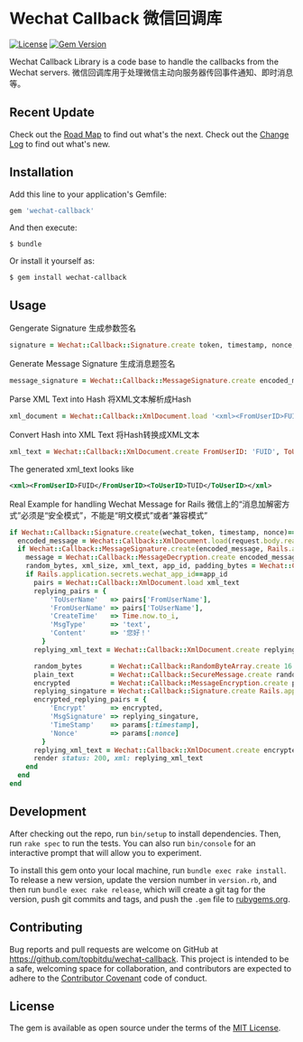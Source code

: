# Wechat Callback 微信回调库

[![License](https://img.shields.io/badge/license-MIT-green.svg)](http://opensource.org/licenses/MIT)
[![Gem Version](https://badge.fury.io/rb/wechat-callback.svg)](https://badge.fury.io/rb/wechat-callback)

Wechat Callback Library is a code base to handle the callbacks from the Wechat servers.
微信回调库用于处理微信主动向服务器传回事件通知、即时消息等。

## Recent Update
Check out the [Road Map](ROADMAP.md) to find out what's the next.
Check out the [Change Log](CHANGELOG.md) to find out what's new.

## Installation

Add this line to your application's Gemfile:

```ruby
gem 'wechat-callback'
```

And then execute:

    $ bundle

Or install it yourself as:

    $ gem install wechat-callback

## Usage

Gengerate Signature 生成参数签名
```ruby
signature = Wechat::Callback::Signature.create token, timestamp, nonce, text_1, text_2, text_3
```

Generate Message Signature 生成消息题签名
```ruby
message_signature = Wechat::Callback::MessageSignature.create encoded_message, token, timestamp, nonce
```

Parse XML Text into Hash 将XML文本解析成Hash
```ruby
xml_document = Wechat::Callback::XmlDocument.load '<xml><FromUserID>FUID</FromUserID></xml>'
```

Convert Hash into XML Text 将Hash转换成XML文本
```ruby
xml_text = Wechat::Callback::XmlDocument.create FromUserID: 'FUID', ToUserID: 'TUID'
```
The generated xml_text looks like
```xml
<xml><FromUserID>FUID</FromUserID><ToUserID>TUID</ToUserID></xml>
```


Real Example for handling Wechat Message for Rails
微信上的“消息加解密方式”必须是“安全模式”，不能是“明文模式”或者“兼容模式”
```ruby
if Wechat::Callback::Signature.create(wechat_token, timestamp, nonce)==params[:signature]
  encoded_message = Wechat::Callback::XmlDocument.load(request.body.read)['Encrypt']
  if Wechat::Callback::MessageSignature.create(encoded_message, Rails.application.secrets.wechat_validation_token, params[:timestamp], params[:nonce])==message_signature
    message = Wechat::Callback::MessageDecryption.create encoded_message, Rails.application.secrets.wechat_encoding_aes_keys
    random_bytes, xml_size, xml_text, app_id, padding_bytes = Wechat::Callback::SecureMessage.load message
    if Rails.application.secrets.wechat_app_id==app_id
      pairs = Wechat::Callback::XmlDocument.load xml_text
      replying_pairs = {
          'ToUserName'   => pairs['FromUserName'],
          'FromUserName' => pairs['ToUserName'],
          'CreateTime'   => Time.now.to_i,
          'MsgType'      => 'text',
          'Content'      => '您好！'
        }
      replying_xml_text = Wechat::Callback::XmlDocument.create replying_pairs

      random_bytes       = Wechat::Callback::RandomByteArray.create 16
      plain_text         = Wechat::Callback::SecureMessage.create random_bytes, replying_xml_text, Rails.application.secrets.wechat_app_id
      encrypted          = Wechat::Callback::MessageEncryption.create plain_text, Rails.application.secrets.wechat_encoding_aes_keys
      replying_singature = Wechat::Callback::Signature.create Rails.application.secrets.wechat_validation_token, params[:timestamp], params[:nonce], encrypted
      encrypted_replying_pairs = {
          'Encrypt'      => encrypted,
          'MsgSignature' => replying_singature,
          'TimeStamp'    => params[:timestamp],
          'Nonce'        => params[:nonce]
        }
      replying_xml_text = Wechat::Callback::XmlDocument.create encrypted_replying_pairs
      render status: 200, xml: replying_xml_text
    end
  end
end
```

## Development

After checking out the repo, run `bin/setup` to install dependencies. Then, run `rake spec` to run the tests. You can also run `bin/console` for an interactive prompt that will allow you to experiment.

To install this gem onto your local machine, run `bundle exec rake install`. To release a new version, update the version number in `version.rb`, and then run `bundle exec rake release`, which will create a git tag for the version, push git commits and tags, and push the `.gem` file to [rubygems.org](https://rubygems.org).

## Contributing

Bug reports and pull requests are welcome on GitHub at https://github.com/topbitdu/wechat-callback. This project is intended to be a safe, welcoming space for collaboration, and contributors are expected to adhere to the [Contributor Covenant](http://contributor-covenant.org) code of conduct.


## License

The gem is available as open source under the terms of the [MIT License](http://opensource.org/licenses/MIT).

